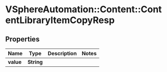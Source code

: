 # VSphereAutomation::Content::ContentLibraryItemCopyResp

## Properties
Name | Type | Description | Notes
------------ | ------------- | ------------- | -------------
**value** | **String** |  | 


